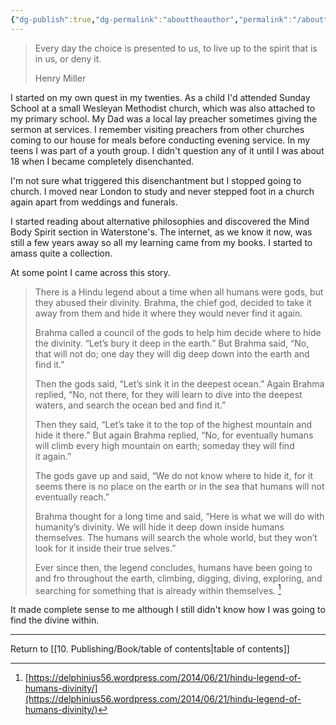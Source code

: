```yaml
---
{"dg-publish":true,"dg-permalink":"abouttheauthor","permalink":"/abouttheauthor/","dgHomeLink":true,"dgPassFrontmatter":false}
---
```



> Every day the choice is presented to us, to live up to the spirit that is in us, or deny it.
> 
> Henry Miller

I started on my own quest in my twenties. As a child I'd attended Sunday School at a small Wesleyan Methodist church, which was also attached to my primary school. My Dad was a local lay preacher sometimes giving the sermon at services. I remember visiting preachers from other churches coming to our house for meals before conducting evening service. In my teens I was part of a youth group. I didn't question any of it until I was about 18 when I became completely disenchanted.

I'm not sure what triggered this disenchantment but I stopped going to church. I moved near London to study and never stepped foot in a church again apart from weddings and funerals.

I started reading about alternative philosophies and discovered the Mind Body Spirit section in Waterstone's. The internet, as we know it now, was still a few years away so all my learning came from my books. I started to amass quite a collection.

At some point I came across this story.

> There is a Hindu legend about a time when all humans were gods, but they abused their divinity. Brahma, the chief god, decided to take it away from them and hide it where they would never find it again.
> 
> Brahma called a council of the gods to help him decide where to hide the divinity. “Let’s bury it deep in the earth.” But Brahma said, “No, that will not do; one day they will dig deep down into the earth and find it.”
> 
> Then the gods said, “Let’s sink it in the deepest ocean.” Again Brahma replied, “No, not there, for they will learn to dive into the deepest waters, and search the ocean bed and find it.”
> 
> Then they said, “Let’s take it to the top of the highest mountain and hide it there.” But again Brahma replied, “No, for eventually humans will climb every high mountain on earth; someday they will find it again.”
> 
> The gods gave up and said, “We do not know where to hide it, for it seems there is no place on the earth or in the sea that humans will not eventually reach.”
> 
> Brahma thought for a long time and said, “Here is what we will do with humanity’s divinity. We will hide it deep down inside humans themselves. The humans will search the whole world, but they won’t look for it inside their true selves.”
> 
> Ever since then, the legend concludes, humans have been going to and fro throughout the earth, climbing, digging, diving, exploring, and searching for something that is already within themselves. [^1]

It made complete sense to me although I still didn't know how I was going to find the divine within.

[^1]: [https://delphinius56.wordpress.com/2014/06/21/hindu-legend-of-humans-divinity/](https://delphinius56.wordpress.com/2014/06/21/hindu-legend-of-humans-divinity/)

---

Return to [[10. Publishing/Book/table of contents|table of contents]]